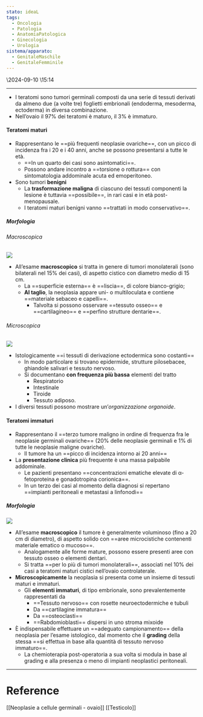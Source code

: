 ```yaml
---
stato: ideaL
tags:
  - Oncologia
  - Patologia
  - AnatomiaPatologica
  - Ginecologia
  - Urologia
sistema/apparato:
  - GenitaleMaschile
  - GenitaleFemminile
---
```

\2024-09-10 \15:14

--- 

- I teratomi sono tumori germinali composti da una serie di tessuti derivati da almeno due (a volte tre) foglietti embrionali (endoderma, mesoderma, ectoderma) in diversa combinazione.
- Nell’ovaio il 97% dei teratomi è maturo, il 3% è immaturo.
#### Teratomi maturi
- Rappresentano le ==più frequenti neoplasie ovariche==, con un picco di incidenza fra i 20 e i 40 anni, anche se possono presentarsi a tutte le età.
	- ==In un quarto dei casi sono asintomatici==.
	- Possono andare incontro a ==torsione o rottura== con sintomatologia addominale acuta ed emoperitoneo.
- Sono tumori **benigni**
	- La **trasformazione maligna** di ciascuno dei tessuti componenti la lesione è tuttavia ==possibile==, in rari casi e in età post- menopausale.
	- I teratomi maturi benigni vanno ==trattati in modo conservativo==.

##### Morfologia
###### Macroscopica
![](https://i.imgur.com/1oL2Wx0.png)

- All’esame **macroscopico** si tratta in genere di tumori monolaterali (sono bilaterali nel 15% dei casi), di aspetto cistico con diametro medio di 15 cm.
	- La ==superficie esterna== è ==liscia==, di colore bianco-grigio; 
	- **Al taglio**, la neoplasia appare uni- o multiloculata e contiene ==materiale sebaceo e capelli==.
		- Talvolta si possono osservare ==tessuto osseo== e ==cartilagineo== e ==perfino strutture dentarie==.
###### Microscopica
![](https://i.imgur.com/iwPLdEv.png)

- Istologicamente ==i tessuti di derivazione ectodermica sono costanti==
	- In modo particolare si trovano epidermide, strutture pilosebacee, ghiandole salivari e tessuto nervoso.
	- Si documentano **con frequenza più bassa** elementi del tratto
		- Respiratorio
		- Intestinale
		- Tiroide 
		- Tessuto adiposo. 
- I diversi tessuti possono mostrare un’*organizzazione organoide*.
#### Teratomi immaturi 
- Rappresentano il ==terzo tumore maligno in ordine di frequenza fra le neoplasie germinali ovariche== (20% delle neoplasie germinali e 1% di tutte le neoplasie maligne ovariche).
	- Il tumore ha un ==picco di incidenza intorno ai 20 anni== 
- La **presentazione clinica** più frequente è una massa palpabile addominale.
	- Le pazienti presentano ==concentrazioni ematiche elevate di α-fetoproteina e gonadotropina corionica==.
	- In un terzo dei casi al momento della diagnosi si repertano ==impianti peritoneali e metastasi a linfonodi==
##### Morfologia

![](https://i.imgur.com/I9QTYG1.png)

- All’esame **macroscopico** il tumore è generalmente voluminoso (fino a 20 cm di diametro), di aspetto solido con ==aree microcistiche contenenti materiale ematico o mucoso==. 
	- Analogamente alle forme mature, possono essere presenti aree con tessuto osseo o elementi dentari. 
	- Si tratta ==per lo più di tumori monolaterali==, associati nel 10% dei casi a teratomi maturi cistici nell’ovaio controlaterale. 
- **Microscopicamente** la neoplasia si presenta come un insieme di tessuti maturi e immaturi.
	- Gli **elementi immaturi**, di tipo embrionale, sono prevalentemente rappresentati da
		- ==Tessuto nervoso== con rosette neuroectodermiche e tubuli
		- Da ==cartilagine immatura==
		- Da ==osteoclasti== 
		- ==Rabdomioblasti== dispersi in uno stroma mixoide
- È indispensabile effettuare un ==adeguato campionamento== della neoplasia per l’esame istologico, dal momento che il **grading** della stessa ==si effettua in base alla quantità di tessuto nervoso immaturo==.
	- La chemioterapia post-operatoria a sua volta si modula in base al grading e alla presenza o meno di impianti neoplastici peritoneali.





--- 
# Reference
[[Neoplasie a cellule germinali - ovaio]]
[[Testicolo]]